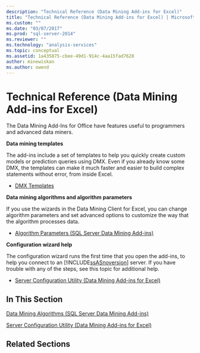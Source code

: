 ```yaml
---
description: "Technical Reference (Data Mining Add-ins for Excel)"
title: "Technical Reference (Data Mining Add-ins for Excel) | Microsoft Docs"
ms.custom: ""
ms.date: "03/07/2017"
ms.prod: "sql-server-2014"
ms.reviewer: ""
ms.technology: "analysis-services"
ms.topic: conceptual
ms.assetid: 1a435875-cbee-49d1-914c-4aa15fad7628
author: minewiskan
ms.author: owend
---
```

# Technical Reference (Data Mining Add-ins for Excel)
  The Data Mining Add-Ins for Office have features useful to programmers and advanced data miners.  
  
 **Data mining templates**  
  
 The add-ins include a set of templates to help you quickly create custom models or prediction queries using DMX. Even if you already know some DMX, the templates can make it much faster and easier to build complex statements without error, from inside Excel.  
  
-   [DMX Templates](dmx-templates.md)  
  
 **Data mining algorithms and algorithm parameters**  
  
 If you use the wizards in the Data Mining Client for Excel, you can change algorithm parameters and set advanced options to customize the way that the algorithm processes data.  
  
-   [Algorithm Parameters &#40;SQL Server Data Mining Add-ins&#41;](algorithm-parameters-sql-server-data-mining-add-ins.md)  
  
 **Configuration wizard help**  
  
 The configuration wizard runs the first time that you open the add-ins, to help you connect to an [!INCLUDE[ssASnoversion](../includes/ssasnoversion-md.md)] server. If you have trouble with any of the steps, see this topic for additional help.  
  
-   [Server Configuration Utility &#40;Data Mining Add-ins for Excel&#41;](server-configuration-utility-data-mining-add-ins-for-excel.md)  
  
## In This Section  
 [Data Mining Algorithms &#40;SQL Server Data Mining Add-ins&#41;](data-mining-algorithms-sql-server-data-mining-add-ins.md)  
  
 [Server Configuration Utility &#40;Data Mining Add-ins for Excel&#41;](server-configuration-utility-data-mining-add-ins-for-excel.md)  
  
## Related Sections  
  

